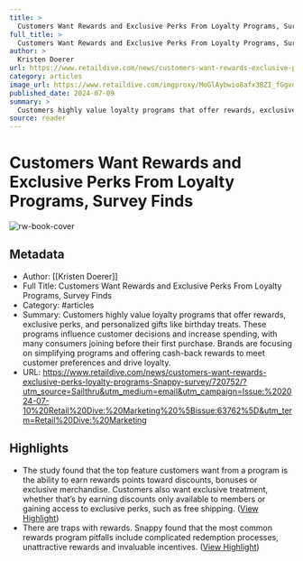 ```yaml
---
title: >
  Customers Want Rewards and Exclusive Perks From Loyalty Programs, Survey Finds
full_title: >
  Customers Want Rewards and Exclusive Perks From Loyalty Programs, Survey Finds
author: >
  Kristen Doerer
url: https://www.retaildive.com/news/customers-want-rewards-exclusive-perks-loyalty-programs-Snappy-survey/720752/?utm_source=Sailthru&utm_medium=email&utm_campaign=Issue:%202024-07-10%20Retail%20Dive:%20Marketing%20%5Bissue:63762%5D&utm_term=Retail%20Dive:%20Marketing
category: articles
image_url: https://www.retaildive.com/imgproxy/MoGlAybwio8afx3BZI_fGgvdV0ODsoSfxwpykWdxfwI/g:nowe:0:283/c:4031:2277/rs:fit:770:435/bG9jYWw6Ly8vZGl2ZWltYWdlL0lNRy02OTc1LmpwZw==.webp
published_date: 2024-07-09
summary: >
  Customers highly value loyalty programs that offer rewards, exclusive perks, and personalized gifts like birthday treats. These programs influence customer decisions and increase spending, with many consumers joining before their first purchase. Brands are focusing on simplifying programs and offering cash-back rewards to meet customer preferences and drive loyalty.
source: reader
---
```

# Customers Want Rewards and Exclusive Perks From Loyalty Programs, Survey Finds

![rw-book-cover](https://www.retaildive.com/imgproxy/MoGlAybwio8afx3BZI_fGgvdV0ODsoSfxwpykWdxfwI/g:nowe:0:283/c:4031:2277/rs:fit:770:435/bG9jYWw6Ly8vZGl2ZWltYWdlL0lNRy02OTc1LmpwZw==.webp)

## Metadata
- Author: [[Kristen Doerer]]
- Full Title: Customers Want Rewards and Exclusive Perks From Loyalty Programs, Survey Finds
- Category: #articles
- Summary: Customers highly value loyalty programs that offer rewards, exclusive perks, and personalized gifts like birthday treats. These programs influence customer decisions and increase spending, with many consumers joining before their first purchase. Brands are focusing on simplifying programs and offering cash-back rewards to meet customer preferences and drive loyalty.
- URL: https://www.retaildive.com/news/customers-want-rewards-exclusive-perks-loyalty-programs-Snappy-survey/720752/?utm_source=Sailthru&utm_medium=email&utm_campaign=Issue:%202024-07-10%20Retail%20Dive:%20Marketing%20%5Bissue:63762%5D&utm_term=Retail%20Dive:%20Marketing

## Highlights
- The study found that the top feature customers want from a program is the ability to earn rewards points toward discounts, bonuses or exclusive merchandise. Customers also want exclusive treatment, whether that’s by earning discounts only available to members or gaining access to exclusive perks, such as free shipping. ([View Highlight](https://read.readwise.io/read/01j2newp2tvvt3q1yweveettq2))
- There are traps with rewards. Snappy found that the most common rewards program pitfalls include complicated redemption processes, unattractive rewards and invaluable incentives. ([View Highlight](https://read.readwise.io/read/01j2neyggkrs4nsddjpj49vcpk))


